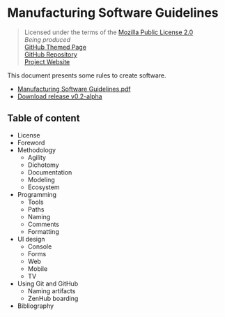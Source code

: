 # Manufacturing Software Guidelines

>Licensed under the terms of the [Mozilla Public License 2.0](LICENSE)<br/>
>*Being produced*<br/>
>[GitHub Themed Page](https://ordisoftware.github.io/Guidelines)<br/>
>[GitHub Repository](https://github.com/Ordisoftware/Guidelines)<br/>
>[Project Website](http://www.ordisoftware.com/projects/guidelines)<br/>


This document presents some rules to create software.

* [Manufacturing Software Guidelines.pdf](ManufacturingSoftwareGuidelines.pdf)
* [Download release v0.2-alpha](../../releases/tag/v0.2-alpha)

## Table of content

* License
* Foreword
* Methodology
  * Agility
  * Dichotomy
  * Documentation
  * Modeling
  * Ecosystem
* Programming
  * Tools
  * Paths
  * Naming
  * Comments
  * Formatting
* UI design
  * Console
  * Forms
  * Web
  * Mobile
  * TV
* Using Git and GitHub
  * Naming artifacts
  * ZenHub boarding
* Bibliography
